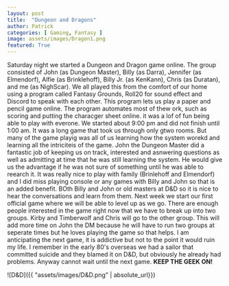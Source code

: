 ```yaml
---
layout: post
title:  "Dungeon and Dragons"
author: Patrick
categories: [ Gaming, Fantasy ]
image: assets/images/Dragon1.png
featured: True
---
```


Saturday night we started a Dungeon and Dragon game online. The group consisted of John (as Dungeon Master), Billy (as Darra), Jennifer (as Elmendorf), Alfie (as Brinklehoff), Billy Jr. (as KenKann), Chris (as Duratan), and me (as NighScar). We all played this from the comfort of our home using a program called Fantasy Grounds, Roll20 for sound effect and Discord to speak with each other. This program lets us play a paper and pencil game online. The program automates most of thew ork, such as scoring and putting the characger sheet online. it was a lof of fun being able to play with everone. We started about 9:00 pm and did not finish until 1:00 am. It was a long game that took us through only gtwo rooms. But many of the game playig was all of us learning how the system worekd and learning all the intriciteis of the game. John the Dungeon Master did a fantastic job of keeping us on track, interested and asnwering questions as well as admitting at time that he was still learning the system. He would give us the advantage if he was not sure of something until he was able to reearch it. It was really nice to play with family (Brinlehoff and Elmendorf) and I did miss playing console or any games with Billy and John so that is an added benefit. BOth Billy and John or old masters at D&D  so it is nice to hear the conversations and learn from them. Next week we start our first official game where we will be able to level up as we go. There are enough people interested in the game right now that we have to break up into two groups. Kirby and Timberwolf and Chris will go to the other group. This will add more time on John the DM because he will have to run two groups at seperate times but he loves playing the game so that helps. I am anticipating the next game, it is addictive but not to the point it would ruin my life. I remember in the early 80's overseas we had a sailor that committed suicide and they blamed it on D&D, but obviously he already had problems. Anyway cannot wait until the next game. **KEEP THE GEEK ON!**

![D&D]({{ "assets/images/D&D.png" | absolute_url}})
